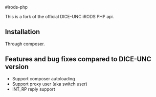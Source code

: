 #irods-php

This is a fork of the official DICE-UNC iRODS PHP api.

## Installation

Through composer.

## Features and bug fixes compared to DICE-UNC version

* Support composer autoloading
* Support proxy user (aka switch user)
* INT_RP reply support

